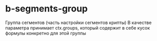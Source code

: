 # b-segments-group

Группа сегментов (часть настройки сегментов крипты)
В качестве параметра принимает ctx.groups, который содержит в себе
кусок формулы конкретно для этой группы

